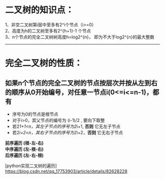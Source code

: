 二叉树的知识点：
=
  1、非空二叉树第i层中至多有2^i个节点（i>=0）<br>
  2、高度为h的二叉树至多有2^{h+1}-1 个节点 <br>
  3、n个节点的完全二叉树树高度h=log2^{n}， 即为不大于log2^{n}的最大整数 <br>

------

完全二叉树的性质：
= 
## 如果n个节点的完全二叉树的节点按层次并按从左到右的顺序从0开始编号，对任意一节点i(0<=i<=n-1)，都有
  * 序号为0的节点是根节点
  * 对于i>0，其父节点的编号为 (i-1)/2 , 要向下取整
  * 若2*1+1<n，其左子节点的序号为2*i+1, **否则** 它无左子节点
  * 若2*i+2<n，其右子节点的序号为2*i+2，**否则** 它无右子节点




**前序遍历 (根-左-右)** <br>
**中序遍历 (左-根-右)** <br>
**后序遍历 (左-右-根)** <br>
















[python实现二叉树的遍历] https://blog.csdn.net/qq_17753903/article/details/82628228


